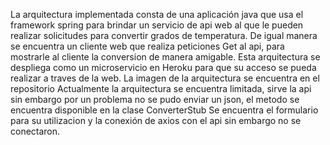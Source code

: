 

La arquitectura implementada consta de una aplicación java que usa el framework spring para brindar un servicio de api web al que le pueden realizar solicitudes para convertir grados de temperatura. De igual manera se encuentra un cliente web que realiza peticiones Get al api, para mostrarle al cliente la conversion de manera amigable.
Esta arquitectura se despliega como un microservicio en Heroku para que su acceso se pueda realizar a traves de la web.
La imagen de la arquitectura se encuentra en el repositorio
Actualmente la arquitectura se encuentra limitada, sirve la api sin embargo por un problema no se pudo enviar un json, el metodo se encuentra disponible en la clase ConverterStub
Se encuentra el formulario para su utilizacion y la conexión de axios con el api sin embargo no se conectaron.